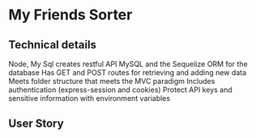 # My Friends Sorter

## Technical details
Node, My Sql creates restful API
MySQL and the Sequelize ORM for the database
Has GET and POST routes for retrieving and adding new data
Meets folder structure that meets the MVC paradigm
Includes authentication (express-session and cookies) 
Protect API keys and sensitive information with environment variables


## User Story 

